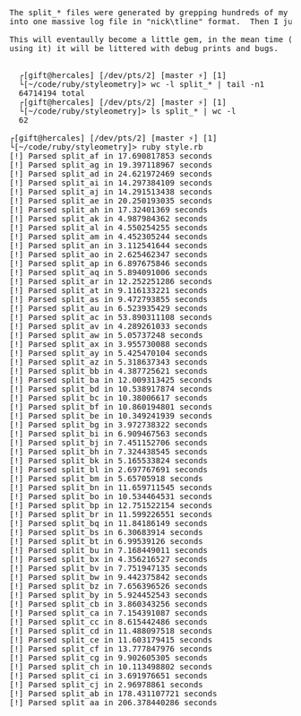 <pre>The split_* files were generated by grepping hundreds of my irc client's logs and dropping them 
into one massive log file in "nick\tline" format.  Then I just split them into 50M chunks.

This will eventaully become a little gem, in the mean time (while nobody is looking at this let alone 
using it) it will be littered with debug prints and bugs.


  ┌[gift@hercales] [/dev/pts/2] [master ⚡] [1]
  └[~/code/ruby/styleometry]> wc -l split_* | tail -n1
  64714194 total
  ┌[gift@hercales] [/dev/pts/2] [master ⚡] [1]
  └[~/code/ruby/styleometry]> ls split_* | wc -l
  62

┌[gift@hercales] [/dev/pts/2] [master ⚡] [1]
└[~/code/ruby/styleometry]> ruby style.rb 
[!] Parsed split_af in 17.690817853 seconds
[!] Parsed split_ag in 19.397118967 seconds
[!] Parsed split_ad in 24.621972469 seconds
[!] Parsed split_ai in 14.297384109 seconds
[!] Parsed split_aj in 14.291513438 seconds
[!] Parsed split_ae in 20.250193035 seconds
[!] Parsed split_ah in 17.32401369 seconds
[!] Parsed split_ak in 4.987984362 seconds
[!] Parsed split_al in 4.550254255 seconds
[!] Parsed split_am in 4.452305244 seconds
[!] Parsed split_an in 3.112541644 seconds
[!] Parsed split_ao in 2.625462347 seconds
[!] Parsed split_ap in 6.897675846 seconds
[!] Parsed split_aq in 5.894091006 seconds
[!] Parsed split_ar in 12.252251286 seconds
[!] Parsed split_at in 9.116133221 seconds
[!] Parsed split_as in 9.472793855 seconds
[!] Parsed split_au in 6.523935429 seconds
[!] Parsed split_ac in 53.890311108 seconds
[!] Parsed split_av in 4.289261033 seconds
[!] Parsed split_aw in 5.05737248 seconds
[!] Parsed split_ax in 3.955730088 seconds
[!] Parsed split_ay in 5.425470104 seconds
[!] Parsed split_az in 5.318637343 seconds
[!] Parsed split_bb in 4.387725621 seconds
[!] Parsed split_ba in 12.009313425 seconds
[!] Parsed split_bd in 10.538917874 seconds
[!] Parsed split_bc in 10.38006617 seconds
[!] Parsed split_bf in 10.860194801 seconds
[!] Parsed split_be in 10.349241939 seconds
[!] Parsed split_bg in 3.972738322 seconds
[!] Parsed split_bi in 6.909467563 seconds
[!] Parsed split_bj in 7.451152706 seconds
[!] Parsed split_bh in 7.324438545 seconds
[!] Parsed split_bk in 5.165533824 seconds
[!] Parsed split_bl in 2.697767691 seconds
[!] Parsed split_bm in 5.65705918 seconds
[!] Parsed split_bn in 11.659711545 seconds
[!] Parsed split_bo in 10.534464531 seconds
[!] Parsed split_bp in 12.751522154 seconds
[!] Parsed split_br in 11.599226551 seconds
[!] Parsed split_bq in 11.84186149 seconds
[!] Parsed split_bs in 6.30683914 seconds
[!] Parsed split_bt in 6.99539126 seconds
[!] Parsed split_bu in 7.168449011 seconds
[!] Parsed split_bx in 4.356216527 seconds
[!] Parsed split_bv in 7.751947135 seconds
[!] Parsed split_bw in 9.442375842 seconds
[!] Parsed split_bz in 7.656396526 seconds
[!] Parsed split_by in 5.924452543 seconds
[!] Parsed split_cb in 3.860343256 seconds
[!] Parsed split_ca in 7.154391087 seconds
[!] Parsed split_cc in 8.615442486 seconds
[!] Parsed split_cd in 11.488097518 seconds
[!] Parsed split_ce in 11.603179415 seconds
[!] Parsed split_cf in 13.777847976 seconds
[!] Parsed split_cg in 9.902605305 seconds
[!] Parsed split_ch in 10.113498802 seconds
[!] Parsed split_ci in 3.691976651 seconds
[!] Parsed split_cj in 2.96978861 seconds
[!] Parsed split_ab in 178.431107721 seconds
[!] Parsed split_aa in 206.378440286 seconds
</pre>

